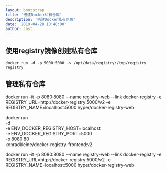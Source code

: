 ```yaml
---
layout: bootstrap
title: '搭建Docker私有仓库'
description: '搭建Docker私有仓库'
date: '2019-04-28 10:48:00'
author: Jast
---
```

## 使用registry镜像创建私有仓库
```
docker run -d -p 5000:5000 -v /opt/data/registry:/tmp/registry registry
```
## 管理私有仓库
docker run -it -p 8080:8080 --name registry-web --link docker-registry -e REGISTRY_URL=http://docker-registry:5000/v2 -e REGISTRY_NAME=localhost:5000 hyper/docker-registry-web


docker run \
  -d \
  -e ENV_DOCKER_REGISTRY_HOST=localhost \
  -e ENV_DOCKER_REGISTRY_PORT=5000 \
  -p 8080:80 \
  konradkleine/docker-registry-frontend:v2

docker run -it -p 8080:8080 --name registry-web --link docker-registry -e REGISTRY_URL=http://docker-registry:5000/v2 -e REGISTRY_NAME=localhost:5000 hyper/docker-registry-web 